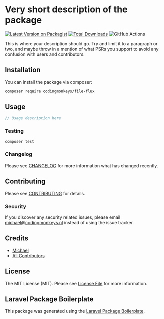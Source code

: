 # Very short description of the package

[![Latest Version on Packagist](https://img.shields.io/packagist/v/codingmonkeys/file-flux.svg?style=flat-square)](https://packagist.org/packages/codingmonkeys/file-flux)
[![Total Downloads](https://img.shields.io/packagist/dt/codingmonkeys/file-flux.svg?style=flat-square)](https://packagist.org/packages/codingmonkeys/file-flux)
![GitHub Actions](https://github.com/codingmonkeys/file-flux/actions/workflows/main.yml/badge.svg)

This is where your description should go. Try and limit it to a paragraph or two, and maybe throw in a mention of what PSRs you support to avoid any confusion with users and contributors.

## Installation

You can install the package via composer:

```bash
composer require codingmonkeys/file-flux
```

## Usage

```php
// Usage description here
```

### Testing

```bash
composer test
```

### Changelog

Please see [CHANGELOG](CHANGELOG.md) for more information what has changed recently.

## Contributing

Please see [CONTRIBUTING](CONTRIBUTING.md) for details.

### Security

If you discover any security related issues, please email michael@codingmonkeys.nl instead of using the issue tracker.

## Credits

-   [Michael](https://github.com/codingmonkeys)
-   [All Contributors](../../contributors)

## License

The MIT License (MIT). Please see [License File](LICENSE.md) for more information.

## Laravel Package Boilerplate

This package was generated using the [Laravel Package Boilerplate](https://laravelpackageboilerplate.com).
